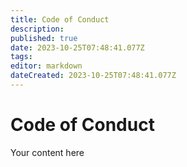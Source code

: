 ```yaml
---
title: Code of Conduct
description: 
published: true
date: 2023-10-25T07:48:41.077Z
tags: 
editor: markdown
dateCreated: 2023-10-25T07:48:41.077Z
---
```


# Code of Conduct
Your content here